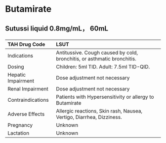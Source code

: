 # Butamirate

## Sutussi liquid 0.8mg/mL， 60mL

##### 

| TAH Drug Code      | LSUT                                                                    |
|:-------------------|:------------------------------------------------------------------------|
| Indications        | Antitussive. Cough caused by cold, bronchitis, or asthmatic bronchitis. |
| Dosing             | Children: 5ml TID. Adult: 7.5ml TID-QID.                                |
| Hepatic Impairment | Dose adjustment not necessary                                           |
| Renal Impairment   | Dose adjustment not necessary                                           |
| Contraindications  | Patients with Hypersensitivity or allergy to Butamirate                 |
| Adverse Effects    | Allergic reactions, Skin rash, Nausea, Vertigo, Diarrhea, Dizziness.    |
| Pregnancy          | Unknown                                                                 |
| Lactation          | Unknown                                                                 |

